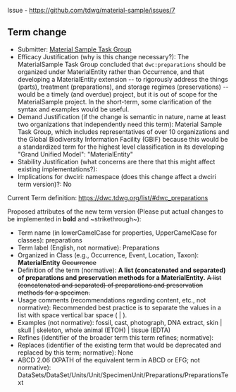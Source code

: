 Issue - https://github.com/tdwg/material-sample/issues/7

## Term change

* Submitter: [Material Sample Task Group](https://www.tdwg.org/community/osr/material-sample/)
* Efficacy Justification (why is this change necessary?): The MaterialSample Task Group concluded that `dwc:preparations` should be organized under MaterialEntity rather than Occurrence, and that developing a MaterialEntity extension -- to rigorously address the things (parts), treatment (preparations), and storage regimes (preservations) -- would be a timely (and overdue) project, but it is out of scope for the MaterialSample project. In the short-term, some clarification of the syntax and examples would be useful.
* Demand Justification (if the change is semantic in nature, name at least two organizations that independently need this term): Material Sample Task Group, which includes representatives of over 10 organizations and the Global Biodiversity Information Facility (GBIF) because this would be a standardized term for the highest level classification in its developing "Grand Unified Model": "MaterialEntity"
* Stability Justification (what concerns are there that this might affect existing implementations?): 
* Implications for dwciri: namespace (does this change affect a dwciri term version)?: No

Current Term definition: https://dwc.tdwg.org/list/#dwc_preparations

Proposed attributes of the new term version (Please put actual changes to be implemented in **bold** and ~strikethrough~):

* Term name (in lowerCamelCase for properties, UpperCamelCase for classes): preparations
* Term label (English, not normative): Preparations
* Organized in Class (e.g., Occurrence, Event, Location, Taxon): **MaterialEntity** ~~Occurrence~~
* Definition of the term (normative): **A list (concatenated and separated) of preparations and preservation methods for a MaterialEntity.** ~~A list (concatenated and separated) of preparations and preservation methods for a specimen.~~
* Usage comments (recommendations regarding content, etc., not normative): Recommended best practice is to separate the values in a list with space vertical bar space ( | ).
* Examples (not normative): fossil, cast, photograph, DNA extract, skin | skull | skeleton, whole animal (ETOH) | tissue (EDTA)
* Refines (identifier of the broader term this term refines; normative): 
* Replaces (identifier of the existing term that would be deprecated and replaced by this term; normative): None
* ABCD 2.06 (XPATH of the equivalent term in ABCD or EFG; not normative): DataSets/DataSet/Units/Unit/SpecimenUnit/Preparations/PreparationsText
